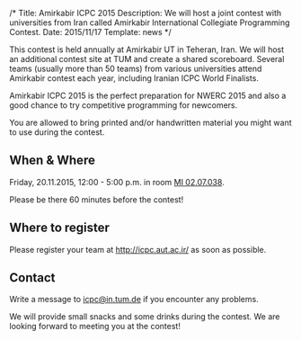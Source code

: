 /*
Title: Amirkabir ICPC 2015
Description: We will host a joint contest with universities from Iran called Amirkabir International Collegiate Programming Contest.
Date: 2015/11/17
Template: news
*/

This contest is held annually at Amirkabir UT in Teheran, Iran. We will host an additional contest site at TUM and create a shared scoreboard. Several teams (usually more than 50 teams) from various universities attend Amirkabir contest each year, including Iranian ICPC World Finalists.

Amirkabir ICPC 2015 is the perfect preparation for NWERC 2015 and also a good chance to try competitive programming for newcomers.

You are allowed to bring printed and/or handwritten material you might want to use during the contest.

## When & Where
Friday, 20.11.2015, 12:00 - 5:00 p.m. in room [MI 02.07.038](https://portal.mytum.de/campus/roomfinder/roomfinder_viewmap?mapid=121&roomid=02.07.038@5607).

Please be there 60 minutes before the contest!

## Where to register
Please register your team at http://icpc.aut.ac.ir/ as soon as possible.

## Contact
Write a message to icpc@in.tum.de if you encounter any problems.

We will provide small snacks and some drinks during the contest. We are looking forward to meeting you at the contest!
